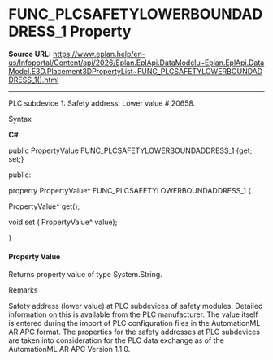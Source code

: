 # FUNC_PLCSAFETYLOWERBOUNDADDRESS_1 Property

**Source URL:** https://www.eplan.help/en-us/Infoportal/Content/api/2026/Eplan.EplApi.DataModelu~Eplan.EplApi.DataModel.E3D.Placement3DPropertyList~FUNC_PLCSAFETYLOWERBOUNDADDRESS_1().html

---

PLC subdevice 1: Safety address: Lower value # 20658.

Syntax

**C#**



public PropertyValue FUNC_PLCSAFETYLOWERBOUNDADDRESS_1 {get; set;}

public:

property PropertyValue^ FUNC_PLCSAFETYLOWERBOUNDADDRESS_1 {

   PropertyValue^ get();

   void set (    PropertyValue^ value);

}


#### Property Value

Returns property value of type System.String.

Remarks

Safety address (lower value) at PLC subdevices of safety modules. Detailed information on this is available from the PLC manufacturer. The value itself is entered during the import of PLC configuration files in the AutomationML AR APC format. The properties for the safety addresses at PLC subdevices are taken into consideration for the PLC data exchange as of the AutomationML AR APC Version 1.1.0.
